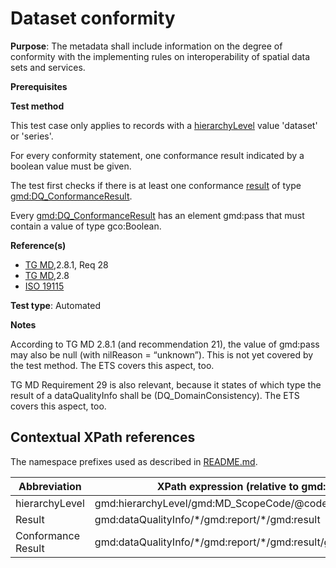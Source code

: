 # Dataset conformity

**Purpose**: The metadata shall include information on the degree of conformity with the implementing
rules on interoperability of spatial data sets and services.

**Prerequisites**

**Test method**

This test case only applies to records with a [hierarchyLevel](#hierarchyLevel) value 'dataset' or 'series'.

For every conformity statement, one conformance result indicated by a boolean value must be given.

The test first checks if there is at least one conformance [result](#result) of type [gmd:DQ_ConformanceResult](#ConformanceResult).

Every [gmd:DQ_ConformanceResult](#ConformanceResult) has an element gmd:pass that must contain a value of type gco:Boolean.

**Reference(s)**	 

* [TG MD](http://inspire.ec.europa.eu/id/ats/metadata/1.3/iso-19115-19119/README#ref_TG_MD),2.8.1, Req 28
* [TG MD](http://inspire.ec.europa.eu/id/ats/metadata/1.3/iso-19115-19119/README#ref_TG_MD),2.8
* [ISO 19115](http://inspire.ec.europa.eu/id/ats/metadata/1.3/iso-19115-19119/README#ref_ISO_19115)

**Test type**: Automated

**Notes**

According to TG MD 2.8.1 (and recommendation 21), the value of gmd:pass may also be null (with nilReason = “unknown”). This is not yet covered by the test method. The ETS covers this aspect, too.

TG MD Requirement 29 is also relevant, because it states of which type the result of a dataQualityInfo shall be (DQ_DomainConsistency). The ETS covers this aspect, too.

## Contextual XPath references

The namespace prefixes used as described in [README.md](http://inspire.ec.europa.eu/id/ats/metadata/1.3/iso-19115-19119/README#namespaces).

Abbreviation                                   |  XPath expression (relative to gmd:MD_Metadata)
-----------------------------------------------| -------------------------------------------------------------------------
<a name="hierarchyLevel"></a> hierarchyLevel | gmd:hierarchyLevel/gmd:MD_ScopeCode/@codeListValue
<a name="result"></a> Result   | gmd:dataQualityInfo/\*/gmd:report/\*/gmd:result
<a name="ConformanceResult"></a> Conformance Result   | gmd:dataQualityInfo/\*/gmd:report/\*/gmd:result/gmd:DQ_ConformanceResult
